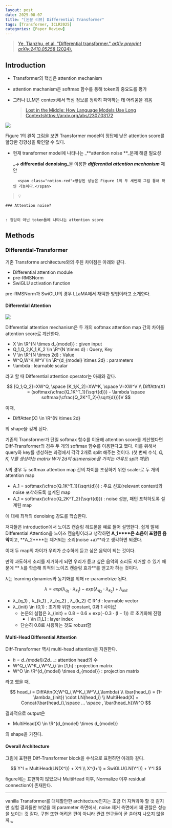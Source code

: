 ```yaml
---
layout: post
date: 2025-08-07
title: "[논문 리뷰] Differential Transformer"
tags: [Transformer, ICLR2025]
categories: [Paper Review]
---
```


> [Ye, Tianzhu, et al. "Differential transformer." ](https://arxiv.org/abs/2410.05258)[_arXiv preprint arXiv:2410.05258_](https://arxiv.org/abs/2410.05258)[ (2024).](https://arxiv.org/abs/2410.05258)



## Introduction

- Transformer의 핵심은 attention mechanism
- attention machanism은 softmax 함수를 통해 token의 중요도를 평가
- 그러나 LLM은 context에서 핵심 정보를 정확히 파악하는 데 어려움을 겪음

	> [Lost in the Middle: How Language Models Use Long Contextshttps://arxiv.org/abs/2307.03172](https://arxiv.org/abs/2307.03172)


![](https://prod-files-secure.s3.us-west-2.amazonaws.com/542b861c-36a8-4051-84e5-8804b6728dba/9083ea56-691a-4752-ae26-47f403431ac8/image.png?X-Amz-Algorithm=AWS4-HMAC-SHA256&X-Amz-Content-Sha256=UNSIGNED-PAYLOAD&X-Amz-Credential=ASIAZI2LB4664Z2BFG7X%2F20250913%2Fus-west-2%2Fs3%2Faws4_request&X-Amz-Date=20250913T230105Z&X-Amz-Expires=3600&X-Amz-Security-Token=IQoJb3JpZ2luX2VjENf%2F%2F%2F%2F%2F%2F%2F%2F%2F%2FwEaCXVzLXdlc3QtMiJHMEUCIQCfLtEoKo9w0Kstt2gRE4uaGjzy5xUP056LXdgqaH8XtAIgIKl6MRhiHQdaGyoZky%2BSaqz6bRgZZ2rrohS0Ha7KN7Iq%2FwMITxAAGgw2Mzc0MjMxODM4MDUiDFBm%2F%2FmpaD4CPAKW1CrcA1taVsvIKCZYHmj%2FPN3t6t0pLrtnZJ%2BDkQ6EfPCSZuvG6d1SZ058MnUOCO3hw71Dqk5VA%2BnTF5qWy4Se4JdWrs9NFepax0Vx0sZ3u04nXF5Tvr53cB9btk5Sa7HdGGrW%2Fp%2FqImR6jtgVU8QNTEPfQ2D70ufUrDz1qqHtrffwLKS31HFk9laaJiwurr664IkXCrfvE39i7YyA1TCv2mgwcb9iyMHcI%2BV8mpotdQ2RSMirpq5bBifWn0XIJWZhJ3IMISCoOfXnHPgXgpMvMHGDlZSxpBDqlXkw5j1L2UVCcoFNYqb3uZXoG%2FWzX2gcAQ4rgvIHeIsRv38MbLgfLSbVXEf%2Fn5f8kZAvyCNmr1Om8FK0Q2VPAJ57SXovdDjpBDJo5eByy6Vs6B33UXGQZrwBEDP7pa5ZLwTqIbCp2gNSFz%2BQir%2F2eN6wSkAZU3E%2BDAz85OP73PSE0S7R2A%2FajzfElvuztJxXv9w8vLRoI6ESJXnnssV4b5Ziqi2lSIWeuREYJbo5PZAxgkiqODqkomU2sy7wdctgdDT8Y6iiDHRwZ3EH4onZiq%2B74O4wgjtqpFFtMrhi%2FSxQXC%2Fqv7Xv%2FcOathavRH4chYVeEuEMvYfhXqPEQ%2FQDF0r%2BlS%2BkwlI2MIzgl8YGOqUBfcgStrhC1Dt3PwGMU3PhgsfvKYcKcYEC75upPfYlkJ%2BE%2Bg6Xf3fx90cejlwWqM0WOGStBxD3lCCVBSoZ1KoDFEh4I96bx7R8hJ04mdfSfMgNjZcNP1x7J2Qv5anuog%2F7jpfs13DpPouACw5586q%2BayVngzzt9a7lrcC48C%2BUwnqWnuqB0RS1W%2BgFi4f6luRkQr7GCPs7uGxTwYi3TTMuaYadXJRS&X-Amz-Signature=0bda2fd81d79d2c4b091b767b6d2b9e0c1630970bc0484b2e1dbd8cc2de94744&X-Amz-SignedHeaders=host&x-amz-checksum-mode=ENABLED&x-id=GetObject)


Figure 1의 왼쪽 그림을 보면 Transformer model이 정답에 낮은 attention score를 할당한 경향성을 확인할 수 있다.

- 현재 transformer model에 나타나는 _**attention noise **_문제 해결 필요성

	_**→ differential denoising**_을 이용한 _**differential attention mechanism**_ 제안


		<span class="notion-red">향상된 성능은 Figure 1의 두 세번째 그림 통해 확인 가능하다.</span>


> 💡 


	### Attention noise?


	: 정답이 아닌 token들에 나타나는 attention score



## Methods



### Differential-Transformer


기존 Transforme architecture와의 주된 차이점은 아래와 같다.

- Differential attention module
- pre-RMSNorm
- SwiGLU activation function

pre-RMSNorm과 SwiGLU의 경우 LLaMA에서 채택한 방법이라고 소개한다.



#### Differential Attention


![](https://prod-files-secure.s3.us-west-2.amazonaws.com/542b861c-36a8-4051-84e5-8804b6728dba/116d70b2-1963-4810-9167-f4c7d8a06e8f/image.png?X-Amz-Algorithm=AWS4-HMAC-SHA256&X-Amz-Content-Sha256=UNSIGNED-PAYLOAD&X-Amz-Credential=ASIAZI2LB4664Z2BFG7X%2F20250913%2Fus-west-2%2Fs3%2Faws4_request&X-Amz-Date=20250913T230105Z&X-Amz-Expires=3600&X-Amz-Security-Token=IQoJb3JpZ2luX2VjENf%2F%2F%2F%2F%2F%2F%2F%2F%2F%2FwEaCXVzLXdlc3QtMiJHMEUCIQCfLtEoKo9w0Kstt2gRE4uaGjzy5xUP056LXdgqaH8XtAIgIKl6MRhiHQdaGyoZky%2BSaqz6bRgZZ2rrohS0Ha7KN7Iq%2FwMITxAAGgw2Mzc0MjMxODM4MDUiDFBm%2F%2FmpaD4CPAKW1CrcA1taVsvIKCZYHmj%2FPN3t6t0pLrtnZJ%2BDkQ6EfPCSZuvG6d1SZ058MnUOCO3hw71Dqk5VA%2BnTF5qWy4Se4JdWrs9NFepax0Vx0sZ3u04nXF5Tvr53cB9btk5Sa7HdGGrW%2Fp%2FqImR6jtgVU8QNTEPfQ2D70ufUrDz1qqHtrffwLKS31HFk9laaJiwurr664IkXCrfvE39i7YyA1TCv2mgwcb9iyMHcI%2BV8mpotdQ2RSMirpq5bBifWn0XIJWZhJ3IMISCoOfXnHPgXgpMvMHGDlZSxpBDqlXkw5j1L2UVCcoFNYqb3uZXoG%2FWzX2gcAQ4rgvIHeIsRv38MbLgfLSbVXEf%2Fn5f8kZAvyCNmr1Om8FK0Q2VPAJ57SXovdDjpBDJo5eByy6Vs6B33UXGQZrwBEDP7pa5ZLwTqIbCp2gNSFz%2BQir%2F2eN6wSkAZU3E%2BDAz85OP73PSE0S7R2A%2FajzfElvuztJxXv9w8vLRoI6ESJXnnssV4b5Ziqi2lSIWeuREYJbo5PZAxgkiqODqkomU2sy7wdctgdDT8Y6iiDHRwZ3EH4onZiq%2B74O4wgjtqpFFtMrhi%2FSxQXC%2Fqv7Xv%2FcOathavRH4chYVeEuEMvYfhXqPEQ%2FQDF0r%2BlS%2BkwlI2MIzgl8YGOqUBfcgStrhC1Dt3PwGMU3PhgsfvKYcKcYEC75upPfYlkJ%2BE%2Bg6Xf3fx90cejlwWqM0WOGStBxD3lCCVBSoZ1KoDFEh4I96bx7R8hJ04mdfSfMgNjZcNP1x7J2Qv5anuog%2F7jpfs13DpPouACw5586q%2BayVngzzt9a7lrcC48C%2BUwnqWnuqB0RS1W%2BgFi4f6luRkQr7GCPs7uGxTwYi3TTMuaYadXJRS&X-Amz-Signature=f74bb2ab69bfab41ea2fa3b7f35e0c67e5edadd433c76cde7c3b94de0f0f9dea&X-Amz-SignedHeaders=host&x-amz-checksum-mode=ENABLED&x-id=GetObject)


Differential attention mechanism은 두 개의 softmax attention map 간의 차이를 attention score로 계산한다.

- X \in \R^{N \times d\_{model}} : given input
- Q\_1,Q\_2,K\_1,K\_2 \in \R^{N \times d} : Query, Key
- V \in \R^{N \times 2d} : Value
- W^Q,W^K,W^V \in \R^{d\_{model} \times 2d} : parameters
- \lambda : learnable scalar

라고 할 때 Differential attention operator는 아래와 같다.


$$
[Q_1;Q_2]=XW^Q, \space [K_1;K_2]=XW^K, \space V=XW^V \\
DiffAttn(X) = (softmax(\cfrac{Q_1K^T_1}{\sqrt{d}}) - \lambda \space softmax(\cfrac{Q_2K^T_2}{\sqrt{d}}))V
$$


이때,

- DiffAtten(X) \in \R^{N \times 2d}

의 shape을 갖게 된다.


기존의 Transformer가 단일 softmax 함수를 이용해 attention score를 계산했다면 Diff-Transformer의 경우 두 개의 softmax 함수를 이용한다고 했다. 이를 위해서 query와 key를 생성하는 과정에서 각각 2개로 split 해주는 것이다. <span class="notion-red">(첫 번째 수식, </span><span class="notion-red">_Q, K, V를 생성하는 matrix W가 2d의 dismension을 가지는 이유도 split 때문_</span><span class="notion-red">)</span>


 λ의 경우 두 softmax attention map 간의 차이를 조정하기 위한 scaler로 두 개의 attention map

- A\_1 = softmax(\cfrac{Q\_1K^T\_1}{\sqrt{d}}) : 주요 신호(relevant context)와 noise 포착하도록 설계된 map
- A\_1 = softmax(\cfrac{Q\_2K^T\_2}{\sqrt{d}}) : noise 성분, 패턴 포착하도록 설계된 map 

에 대해 최적의 denoising 강도를 학습한다.


저자들은 introduction에서 노이즈 캔슬링 헤드폰을 예로 들어 설명한다. 쉽게 말해 Differential Attention을 노이즈 캔슬링이라고 생각하면 **A\_1****은 소음이 포함된 음악**이고, **A\_2****는 제거되는 소리(noise +a)**라고 생각하면 되겠다. 


이때 두 map의 차이가 우리가 순수하게 듣고 싶은 음악이 되는 것이다. 


만약 과도하게 소리를 제거하게 되면 우리가 듣고 싶은 음악의 소리도 제거할 수 있기 때문에 ** λ를 학습해 최적의 노이즈 캔슬링 효과**를 얻고자 하는 것이다.


λ는 learning dynamics와 동기화를 위해 re-parametrize 된다.


$$
\lambda = exp(\lambda_{q_1} \cdot \lambda_{k_1}) - exp(\lambda_{q_2} \cdot \lambda_{k_2}) + \lambda_{init}
$$

- λ\_{q\_1} , λ\_{k\_1} , λ\_{q\_2} , λ\_{k\_2} ∈ R^d : learnable vector
- λ\_{init} \in (0,1) : 초기화 위한 constant, 0과 1 사이값
	- 논문의 실험은 λ\_{init} = 0.8 − 0.6 × exp(−0.3 · (l − 1)) 로 초기화해 진행
		- l \in [1,L] : layer index
	- 단순히 0.8로 사용하는 것도 robust함


#### **Multi-Head Differential Attention**


Diff-Transformer 역시 multi-head attention을 지원한다.

- _h = d\_{model}/2d__ _: attention head의 수
- W^Q\_i,W^K\_i,W^V\_i,i \in [1,h] : projection matrix
- W^O \in \R^{d\_{model} \times d\_{model}} : projection matrix

라고 했을 때,


$$
head_i = DiffAttn(X;W^Q_i,W^K_i,W^V_i,\lambda) \\
\bar{head_i} = (1-\lambda_{init}) \cdot LN(head_i) \\
MultiHead(X) = Concat(\bar{head_i},\space ... \space , \bar{head_h})W^O
$$


결과적으로 output은

- MultiHead(X) \in \R^{d\_{model} \times d\_{model}}

의 shape을 가진다.



#### Overall Architecture


그림에 표현된 Diff-Transformer block을 수식으로 표현하면 아래와 같다.


$$
Y^l = MultiHead(LN(X^l)) + X^l \\
X^{l+1} = SwiGLU(LN(Y^l)) + Y^l
$$


figure에는 표현하지 않았으나 MultiHead 이후, Normalize 이후 residual connection이 존재한다.


---


vanilla Transformer를 대체할만한 architecture인지는 조금 더 지켜봐야 할 것 같지만 실험 결과들만 보았을 때 parameter 측면에서, noise 제거 측면에서 꽤 괜찮은 성능을 보이는 것 같다. 구현 또한 어려운 편이 아니라 관련 연구들이 곧 쏟아져 나오지 않을까,,,

